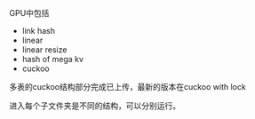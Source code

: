 
GPU中包括
- link hash
- linear
- linear resize
- hash of mega kv 
- cuckoo

多表的cuckoo结构部分完成已上传，最新的版本在cuckoo with lock

进入每个子文件夹是不同的结构，可以分别运行。
